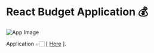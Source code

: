 # React Budget Application 💰

![App Image](https://repository-images.githubusercontent.com/344597450/84bca580-7d0b-11eb-93d7-0cd2d3ade483)

Application 👉🏻 [ [Here](https://weather-marcelo-sebastian.netlify.app) ].
